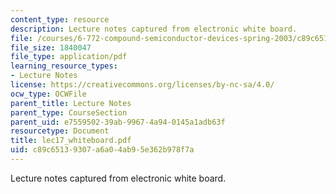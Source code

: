 ```yaml
---
content_type: resource
description: Lecture notes captured from electronic white board.
file: /courses/6-772-compound-semiconductor-devices-spring-2003/c89c65139307a6a04ab95e362b978f7a_lec17_whiteboard.pdf
file_size: 1840047
file_type: application/pdf
learning_resource_types:
- Lecture Notes
license: https://creativecommons.org/licenses/by-nc-sa/4.0/
ocw_type: OCWFile
parent_title: Lecture Notes
parent_type: CourseSection
parent_uid: e7559502-39ab-9967-4a94-0145a1adb63f
resourcetype: Document
title: lec17_whiteboard.pdf
uid: c89c6513-9307-a6a0-4ab9-5e362b978f7a
---
```

Lecture notes captured from electronic white board.